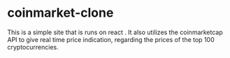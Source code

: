 # coinmarket-clone
This is a simple site that is runs on react . It also utilizes the coinmarketcap API to give real time price indication, regarding the prices of the top 100 cryptocurrencies. 
